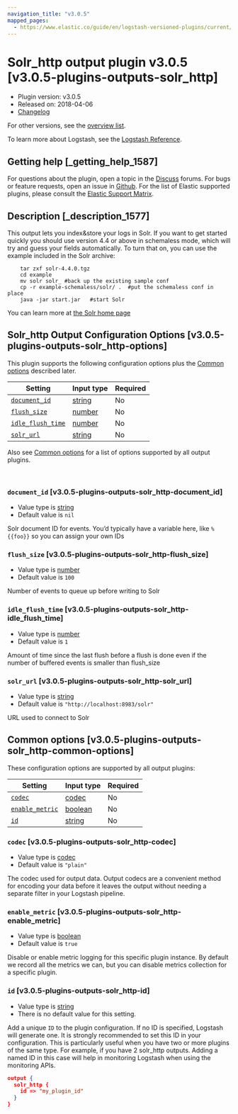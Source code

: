 ```yaml
---
navigation_title: "v3.0.5"
mapped_pages:
  - https://www.elastic.co/guide/en/logstash-versioned-plugins/current/v3.0.5-plugins-outputs-solr_http.html
---
```


# Solr_http output plugin v3.0.5 [v3.0.5-plugins-outputs-solr_http]


* Plugin version: v3.0.5
* Released on: 2018-04-06
* [Changelog](https://github.com/logstash-plugins/logstash-output-solr_http/blob/v3.0.5/CHANGELOG.md)

For other versions, see the [overview list](output-solr_http-index.md).

To learn more about Logstash, see the [Logstash Reference](logstash://reference/index.md).

## Getting help [_getting_help_1587]

For questions about the plugin, open a topic in the [Discuss](http://discuss.elastic.co) forums. For bugs or feature requests, open an issue in [Github](https://github.com/logstash-plugins/logstash-output-solr_http). For the list of Elastic supported plugins, please consult the [Elastic Support Matrix](https://www.elastic.co/support/matrix#matrix_logstash_plugins).


## Description [_description_1577]

This output lets you index&store your logs in Solr. If you want to get started quickly you should use version 4.4 or above in schemaless mode, which will try and guess your fields automatically. To turn that on, you can use the example included in the Solr archive:

```shell
    tar zxf solr-4.4.0.tgz
    cd example
    mv solr solr_ #back up the existing sample conf
    cp -r example-schemaless/solr/ .  #put the schemaless conf in place
    java -jar start.jar   #start Solr
```

You can learn more at [the Solr home page](https://lucene.apache.org/solr/)


## Solr_http Output Configuration Options [v3.0.5-plugins-outputs-solr_http-options]

This plugin supports the following configuration options plus the [Common options](v3-0-5-plugins-outputs-solr_http.md#v3.0.5-plugins-outputs-solr_http-common-options) described later.

| Setting | Input type | Required |
| --- | --- | --- |
| [`document_id`](v3-0-5-plugins-outputs-solr_http.md#v3.0.5-plugins-outputs-solr_http-document_id) | [string](logstash://reference/configuration-file-structure.md#string) | No |
| [`flush_size`](v3-0-5-plugins-outputs-solr_http.md#v3.0.5-plugins-outputs-solr_http-flush_size) | [number](logstash://reference/configuration-file-structure.md#number) | No |
| [`idle_flush_time`](v3-0-5-plugins-outputs-solr_http.md#v3.0.5-plugins-outputs-solr_http-idle_flush_time) | [number](logstash://reference/configuration-file-structure.md#number) | No |
| [`solr_url`](v3-0-5-plugins-outputs-solr_http.md#v3.0.5-plugins-outputs-solr_http-solr_url) | [string](logstash://reference/configuration-file-structure.md#string) | No |

Also see [Common options](v3-0-5-plugins-outputs-solr_http.md#v3.0.5-plugins-outputs-solr_http-common-options) for a list of options supported by all output plugins.

 

### `document_id` [v3.0.5-plugins-outputs-solr_http-document_id]

* Value type is [string](logstash://reference/configuration-file-structure.md#string)
* Default value is `nil`

Solr document ID for events. You’d typically have a variable here, like `%{{foo}}` so you can assign your own IDs


### `flush_size` [v3.0.5-plugins-outputs-solr_http-flush_size]

* Value type is [number](logstash://reference/configuration-file-structure.md#number)
* Default value is `100`

Number of events to queue up before writing to Solr


### `idle_flush_time` [v3.0.5-plugins-outputs-solr_http-idle_flush_time]

* Value type is [number](logstash://reference/configuration-file-structure.md#number)
* Default value is `1`

Amount of time since the last flush before a flush is done even if the number of buffered events is smaller than flush_size


### `solr_url` [v3.0.5-plugins-outputs-solr_http-solr_url]

* Value type is [string](logstash://reference/configuration-file-structure.md#string)
* Default value is `"http://localhost:8983/solr"`

URL used to connect to Solr



## Common options [v3.0.5-plugins-outputs-solr_http-common-options]

These configuration options are supported by all output plugins:

| Setting | Input type | Required |
| --- | --- | --- |
| [`codec`](v3-0-5-plugins-outputs-solr_http.md#v3.0.5-plugins-outputs-solr_http-codec) | [codec](logstash://reference/configuration-file-structure.md#codec) | No |
| [`enable_metric`](v3-0-5-plugins-outputs-solr_http.md#v3.0.5-plugins-outputs-solr_http-enable_metric) | [boolean](logstash://reference/configuration-file-structure.md#boolean) | No |
| [`id`](v3-0-5-plugins-outputs-solr_http.md#v3.0.5-plugins-outputs-solr_http-id) | [string](logstash://reference/configuration-file-structure.md#string) | No |

### `codec` [v3.0.5-plugins-outputs-solr_http-codec]

* Value type is [codec](logstash://reference/configuration-file-structure.md#codec)
* Default value is `"plain"`

The codec used for output data. Output codecs are a convenient method for encoding your data before it leaves the output without needing a separate filter in your Logstash pipeline.


### `enable_metric` [v3.0.5-plugins-outputs-solr_http-enable_metric]

* Value type is [boolean](logstash://reference/configuration-file-structure.md#boolean)
* Default value is `true`

Disable or enable metric logging for this specific plugin instance. By default we record all the metrics we can, but you can disable metrics collection for a specific plugin.


### `id` [v3.0.5-plugins-outputs-solr_http-id]

* Value type is [string](logstash://reference/configuration-file-structure.md#string)
* There is no default value for this setting.

Add a unique `ID` to the plugin configuration. If no ID is specified, Logstash will generate one. It is strongly recommended to set this ID in your configuration. This is particularly useful when you have two or more plugins of the same type. For example, if you have 2 solr_http outputs. Adding a named ID in this case will help in monitoring Logstash when using the monitoring APIs.

```json
output {
  solr_http {
    id => "my_plugin_id"
  }
}
```



